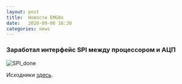 ```yaml
---
layout: post
title:  Новости EMG8x
date:   2020-09-06 16:30
categories: news
---
```

### Заработал интерфейс SPI между процессором и АЦП

![SPI_done](https://youtu.be/wgsq6uqL3H4)

Исходники [здесь](https://github.com/RF-Lab/emg_platform/blob/master/source/esp32/emg8x/main/app_main.c). 
